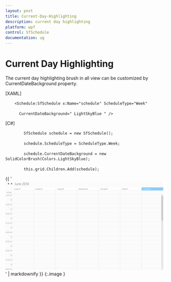 ```yaml
---
layout: post
title: Current-Day-Highlighting
description: current day highlighting
platform: wpf
control: SfSchedule
documentation: ug
---
```


# Current Day Highlighting

The current day highlighting brush in all view can be customized by CurrentDateBackground property.

[XAML]

        <Schedule:SfSchedule x:Name="schedule" ScheduleType="Week"

          CurrentDateBackground=" LightSkyBlue " /> 





[C#]



            SfSchedule schedule = new SfSchedule();

            schedule.ScheduleType = ScheduleType.Week;

            schedule.CurrentDateBackground = new SolidColorBrush(Colors.LightSkyBlue);

            this.grid.Children.Add(schedule);





{{ '![](Current-Day-Highlighting_images/Current-Day-Highlighting_img1.png)' | markdownify }}
{:.image }




